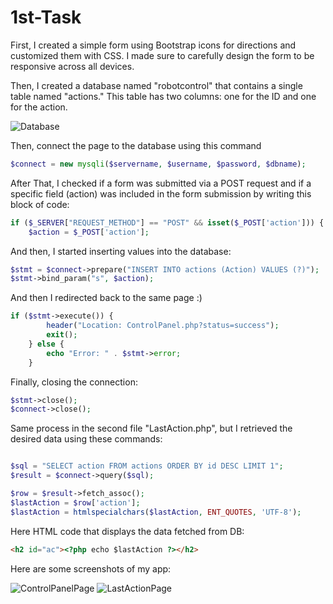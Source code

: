 # 1st-Task


First, I created a simple form using Bootstrap icons for directions and customized them with CSS. I made sure to carefully design the form to be responsive across all devices.

Then, I created a database named "robotcontrol" that contains a single table named "actions." This table has two columns: one for the ID and one for the action.

![Database](imgs/actionsDB.png)

Then, connect the page to the database using this command
```php
$connect = new mysqli($servername, $username, $password, $dbname);
```
After That, I checked if a form was submitted via a POST request and if a specific field (action) was included in the form submission by writing this block of code:
```php
if ($_SERVER["REQUEST_METHOD"] == "POST" && isset($_POST['action'])) {
    $action = $_POST['action'];
```
And then, I started inserting values into the database:
```php
$stmt = $connect->prepare("INSERT INTO actions (Action) VALUES (?)");
$stmt->bind_param("s", $action); 
```
And then I redirected back to the same page :)
```php
if ($stmt->execute()) {
        header("Location: ControlPanel.php?status=success");
        exit();
    } else {
        echo "Error: " . $stmt->error;
    }
```
Finally, closing the connection:
```php
$stmt->close();
$connect->close();
```

Same process in the second file "LastAction.php", but I retrieved the desired data using these commands:
```php

$sql = "SELECT action FROM actions ORDER BY id DESC LIMIT 1";
$result = $connect->query($sql);

$row = $result->fetch_assoc();
$lastAction = $row['action'];
$lastAction = htmlspecialchars($lastAction, ENT_QUOTES, 'UTF-8');
```
Here HTML code that displays the data fetched from DB:
```html
<h2 id="ac"><?php echo $lastAction ?></h2>
```
Here are some screenshots of my app:

![ControlPanelPage](imgs/CP.png)
![LastActionPage](imgs/LA.png)
